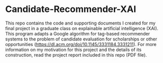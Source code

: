 # Candidate-Recommender-XAI

This repo contains the code and supporting documents I created for my final project in a graduate class on explainable artificial intelligence (XAI). This program adapts a Google algorithm for tag-based recommender systems to the problem of candidate evaluation for scholarships or other opportunities (https://dl.acm.org/doi/10.1145/3331184.3331211). For more information on my motivation for this project and the details of its construction, read the project report included in this repo (PDF file).  
